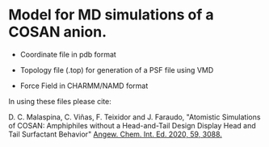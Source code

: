 # Model for MD simulations of a COSAN anion. 

- Coordinate file in pdb format

- Topology file (.top) for generation of a PSF file using VMD

- Force Field in CHARMM/NAMD format

In using these files please cite:

D. C. Malaspina, C. Viñas, F. Teixidor and J. Faraudo, "Atomistic Simulations of COSAN: Amphiphiles without a Head-and-Tail Design Display Head and Tail Surfactant Behavior" [Angew. Chem. Int. Ed. 2020, 59, 3088.](https://onlinelibrary.wiley.com/doi/10.1002/anie.201913257)
